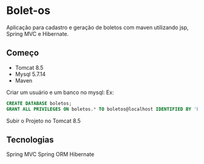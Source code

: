 # Bolet-os

Aplicação para cadastro e geração de boletos com maven utilizando jsp, Spring MVC e Hibernate. 

## Começo 

* Tomcat 8.5 
* Mysql 5.7.14
* Maven

Criar um usuário e um banco no mysql:
Ex:
```sql
CREATE DATABASE boletos;
GRANT ALL PRIVILEGES ON boletos.* TO boletos@localhost IDENTIFIED BY 'boletos' WITH GRANT OPTION;
```

Subir o Projeto no Tomcat 8.5

## Tecnologias

Spring MVC
Spring ORM
Hibernate


